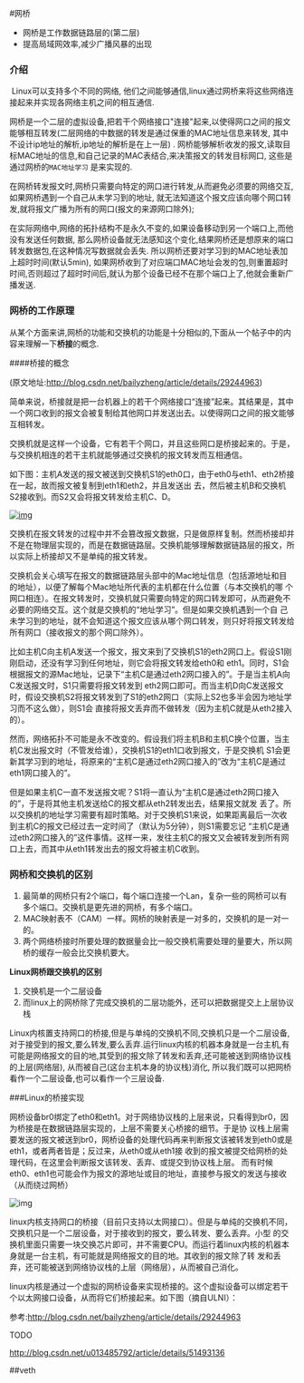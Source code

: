 #网桥

* 网桥是工作数据链路层的(第二层)
* 提高局域网效率,减少广播风暴的出现

### 介绍

​	Linux可以支持多个不同的网络, 他们之间能够通信,linux通过网桥来将这些网络连接起来并实现各网络主机之间的相互通信.

​	网桥是一个二层的虚拟设备,把若干个网络接口"连接"起来,以使得网口之间的报文能够相互转发(二层网络的中数据的转发是通过保重的MAC地址信息来转发, 其中不设计ip地址的解析,ip地址的解析是在上一层) . 网桥能够解析收发的报文,读取目标MAC地址的信息,和自己记录的MAC表结合,来决策报文的转发目标网口, 这些是通过网桥的`MAC地址学习` 是来实现的. 

​	在网桥转发报文时,网桥只需要向特定的网口进行转发,从而避免必须要的网络交互, 如果网桥遇到一个自己从未学习到的地址, 就无法知道这个报文应该向哪个网口转发,就将报文广播为所有的网口(报文的来源网口除外);

​	在实际网络中,网络的拓扑结构不是永久不变的,如果设备移动到另一个端口上,而他没有发送任何数据, 那么网桥设备就无法感知这个变化,结果网桥还是想原来的端口转发数据包,在这种情况写数据就会丢失. 所以网桥还要对学习到的MAC地址表加上超时时间(默认5min), 如果网桥收到了对应端口MAC地址会发的包,则重置超时时间,否则超过了超时时间后,就认为那个设备已经不在那个端口上了,他就会重新广播发送.

### 网桥的工作原理

​	从某个方面来讲,网桥的功能和交换机的功能是十分相似的,下面从一个帖子中的内容来理解一下**桥接**的概念.

####桥接的概念

(原文地址:http://blog.csdn.net/bailyzheng/article/details/29244963)

简单来说，桥接就是把一台机器上的若干个网络接口“连接”起来。其结果是，其中一个网口收到的报文会被复制给其他网口并发送出去。以使得网口之间的报文能够互相转发。

交换机就是这样一个设备，它有若干个网口，并且这些网口是桥接起来的。于是，与交换机相连的若干主机就能够通过交换机的报文转发而互相通信。

如下图：主机A发送的报文被送到交换机S1的eth0口，由于eth0与eth1、eth2桥接在一起，故而报文被复制到eth1和eth2，并且发送出 去，然后被主机B和交换机S2接收到。而S2又会将报文转发给主机C、D。

[![img](http://blog.chinaunix.net/photo/109828_100908155439.jpg)](http://blog.chinaunix.net/photo/109828_100908155439.jpg)

交换机在报文转发的过程中并不会篡改报文数据，只是做原样复制。然而桥接却并不是在物理层实现的，而是在数据链路层。交换机能够理解数据链路层的报文，所 以实际上桥接却又不是单纯的报文转发。

交换机会关心填写在报文的数据链路层头部中的Mac地址信息（包括源地址和目的地址），以便了解每个Mac地址所代表的主机都在什么位置（与本交换机的哪 个网口相连）。在报文转发时，交换机就只需要向特定的网口转发即可，从而避免不必要的网络交互。这个就是交换机的“地址学习”。但是如果交换机遇到一个自 己未学习到的地址，就不会知道这个报文应该从哪个网口转发，则只好将报文转发给所有网口（接收报文的那个网口除外）。

比如主机C向主机A发送一个报文，报文来到了交换机S1的eth2网口上。假设S1刚刚启动，还没有学习到任何地址，则它会将报文转发给eth0和 eth1。同时，S1会根据报文的源Mac地址，记录下“主机C是通过eth2网口接入的”。于是当主机A向C发送报文时，S1只需要将报文转发到 eth2网口即可。而当主机D向C发送报文时，假设交换机S2将报文转发到了S1的eth2网口（实际上S2也多半会因为地址学习而不这么做），则S1会 直接将报文丢弃而不做转发（因为主机C就是从eth2接入的）。

然而，网络拓扑不可能是永不改变的。假设我们将主机B和主机C换个位置，当主机C发出报文时（不管发给谁），交换机S1的eth1口收到报文，于是交换机 S1会更新其学习到的地址，将原来的“主机C是通过eth2网口接入的”改为“主机C是通过eth1网口接入的”。

但是如果主机C一直不发送报文呢？S1将一直认为“主机C是通过eth2网口接入的”，于是将其他主机发送给C的报文都从eth2转发出去，结果报文就发 丢了。所以交换机的地址学习需要有超时策略。对于交换机S1来说，如果距离最后一次收到主机C的报文已经过去一定时间了（默认为5分钟），则S1需要忘记 “主机C是通过eth2网口接入的”这件事情。这样一来，发往主机C的报文又会被转发到所有网口上去，而其中从eth1转发出去的报文将被主机C收到。

### 网桥和交换机的区别

1. 最简单的网桥只有2个端口，每个端口连接一个Lan，复杂一些的网桥可以有多个端口。交换机是更先进的网桥，有多个端口。
2. MAC映射表不（CAM）一样。网桥的映射表是一对多的，交换机的是一对一的。
3. 两个网络桥接时所要处理的数据量会比一般交换机需要处理的量要大，所以网桥的缓存一般会比交换机要大。

**Linux网桥跟交换机的区别**

1. 交换机是一个二层设备
2. 而linux上的网桥除了完成交换机的二层功能外，还可以把数据提交上上层协议栈

Linux内核置支持网口的桥接,但是与单纯的交换机不同,交换机只是一个二层设备,对于接受到的报文,要么转发,要么丢弃.运行linux内核的机器本身就是一台主机,有可能是网络报文的目的地,其受到的报文除了转发和丢弃,还可能被送到网络协议栈的上层(网络层), 从而被自己(这台主机本身的协议栈)消化, 所以我们既可以把网桥看作一个二层设备,也可以看作一个三层设备.

###Linux的桥接实现

网桥设备br0绑定了eth0和eth1。对于网络协议栈的上层来说，只看得到br0，因为桥接是在数据链路层实现的，上层不需要关心桥接的细节。于是协 议栈上层需要发送的报文被送到br0，网桥设备的处理代码再来判断报文该被转发到eth0或是eth1，或者两者皆是；反过来，从eth0或从eth1接 收到的报文被提交给网桥的处理代码，在这里会判断报文该转发、丢弃、或提交到协议栈上层。
而有时候eth0、eth1也可能会作为报文的源地址或目的地址，直接参与报文的发送与接收（从而绕过网桥）

![img](http://blog.chinaunix.net/photo/109828_100908155447.jpg)

linux内核支持网口的桥接（目前只支持以太网接口）。但是与单纯的交换机不同，交换机只是一个二层设备，对于接收到的报文，要么转发、要么丢弃。小型 的交换机里面只需要一块交换芯片即可，并不需要CPU。而运行着linux内核的机器本身就是一台主机，有可能就是网络报文的目的地。其收到的报文除了转 发和丢弃，还可能被送到网络协议栈的上层（网络层），从而被自己消化。

linux内核是通过一个虚拟的网桥设备来实现桥接的。这个虚拟设备可以绑定若干个以太网接口设备，从而将它们桥接起来。如下图（摘自ULNI）：

参考:http://blog.csdn.net/bailyzheng/article/details/29244963

TODO

http://blog.csdn.net/u013485792/article/details/51493136

##veth